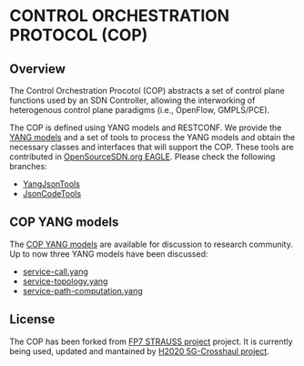 # CONTROL ORCHESTRATION PROTOCOL (COP)

## Overview
The Control Orchestration Procotol (COP) abstracts a set of control plane functions used by an SDN Controller, allowing the interworking of heterogenous control plane paradigms (i.e., OpenFlow, GMPLS/PCE).

The COP is defined using YANG models and RESTCONF. We provide the [YANG models](COP/tree/master/yang) and a set of tools to process the YANG models and obtain the necessary classes and interfaces that will support the COP. These tools are contributed in [OpenSourceSDN.org EAGLE](https://github.com/OpenNetworkingFoundation/EAGLE-Open-Model-Profile-and-Tools). Please check the following branches:

- [YangJsonTools](https://github.com/OpenNetworkingFoundation/EAGLE-Open-Model-Profile-and-Tools/tree/YangJsonTools)
- [JsonCodeTools](https://github.com/OpenNetworkingFoundation/EAGLE-Open-Model-Profile-and-Tools/tree/JsonCodeTools)

## COP YANG models

The [COP YANG models](COP/tree/master/yang) are available for discussion to research community. Up to now three YANG models have been discussed:

- [service-call.yang](blob/master/yang/yang-cop/service-call.yang)
- [service-topology.yang](COP/blob/master/yang/yang-cop/service-topology.yang)
- [service-path-computation.yang](blob/master/yang/yang-cop/service-path-computation.yang)


License
-------
The COP has been forked from [FP7 STRAUSS project](http://www.ict-strauss.eu/) project. 
It is currently being used, updated and mantained by [H2020 5G-Crosshaul project](http://5g-crosshaul.eu/). 
